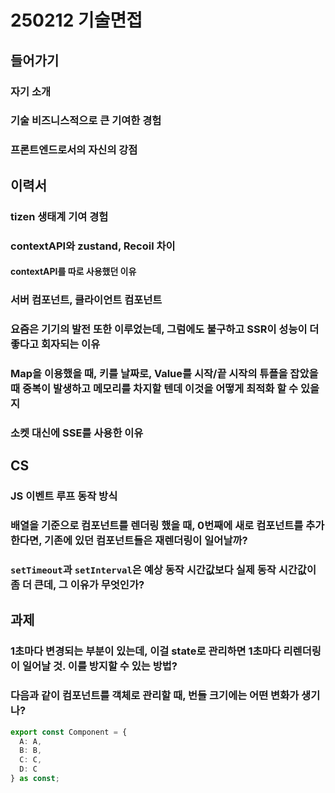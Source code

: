 # 250212 기술면접


## 들어가기

### 자기 소개

### 기술 비즈니스적으로 큰 기여한 경험

### 프론트엔드로서의 자신의 강점

## 이력서

### tizen 생태계 기여 경험

### contextAPI와 zustand, Recoil 차이

#### contextAPI를 따로 사용했던 이유

### 서버 컴포넌트, 클라이언트 컴포넌트

### 요즘은 기기의 발전 또한 이루었는데, 그럼에도 불구하고 SSR이 성능이 더 좋다고 회자되는 이유

### Map을 이용했을 때, 키를 날짜로, Value를 시작/끝 시작의 튜플을 잡았을 때 중복이 발생하고 메모리를 차지할 텐데 이것을 어떻게 최적화 할 수 있을지

### 소켓 대신에 SSE를 사용한 이유

## CS

### JS 이벤트 루프 동작 방식

### 배열을 기준으로 컴포넌트를 렌더링 했을 때, 0번째에 새로 컴포넌트를 추가한다면, 기존에 있던 컴포넌트들은 재렌더링이 일어날까?

### `setTimeout`과 `setInterval`은 예상 동작 시간값보다 실제 동작 시간값이 좀 더 큰데, 그 이유가 무엇인가?

## 과제

### 1초마다 변경되는 부분이 있는데, 이걸 state로 관리하면 1초마다 리렌더링이 일어날 것. 이를 방지할 수 있는 방법?

### 다음과 같이 컴포넌트를 객체로 관리할 때, 번들 크기에는 어떤 변화가 생기나?

``` ts
export const Component = {
  A: A,
  B: B,
  C: C,
  D: C
} as const;
```